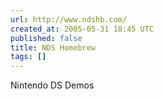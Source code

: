 ```yaml
---
url: http://www.ndshb.com/
created_at: 2005-05-31 18:45 UTC
published: false
title: NDS Homebrew
tags: []
---
```


Nintendo DS Demos
